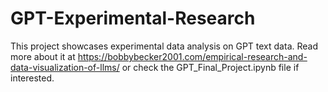 # GPT-Experimental-Research
This project showcases experimental data analysis on GPT text data. Read more about it at https://bobbybecker2001.com/empirical-research-and-data-visualization-of-llms/ or check the GPT_Final_Project.ipynb file if interested. 
